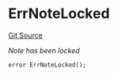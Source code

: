 # ErrNoteLocked
[Git Source](https://github.com/Crossbell-Box/Crossbell-Contracts/blob/eafad9b7237b4175827150168fbfde105ec8c367/contracts/libraries/Error.sol)

*Note has been locked*


```solidity
error ErrNoteLocked();
```


